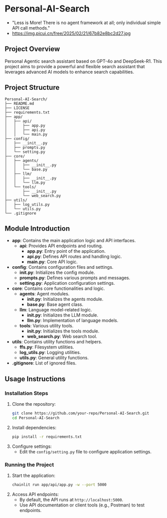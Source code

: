 # Personal-AI-Search 
- "Less is More! There is no agent framework at all; only individual simple API call methods."
- https://img.picui.cn/free/2025/02/21/67b82e8bc2d27.jpg

## Project Overview
Personal Agentic search assistant based on GPT-4o and DeepSeek-R1. This project aims to provide a powerful and flexible search assistant that leverages advanced AI models to enhance search capabilities.

## Project Structure
```
Personal-AI-Search/
├── README.md
├── LICENSE
├── requirements.txt
├── app/
│   ├── api/
│   │   ├── app.py
│   │   ├── api.py
│   │   └── main.py
├── config/
│   ├── __init__.py
│   ├── prompts.py
│   └── setting.py
├── core/
│   ├── agents/
│   │   ├── __init__.py
│   │   └── base.py
│   ├── llm/
│   │   ├── __init__.py
│   │   └── llm.py
│   └── tools/
│       ├── __init__.py
│       └── web_search.py
├── utils/
│   ├── log_utils.py
│   └── utils.py
└── .gitignore
```
## Module Introduction
- **app**: Contains the main application logic and API interfaces.
  - **api**: Provides API endpoints and routing.
    - **app.py**: Entry point of the application.
    - **api.py**: Defines API routes and handling logic.
    - **main.py**: Core API logic.
- **config**: Contains configuration files and settings.
  - **__init__.py**: Initializes the config module.
  - **prompts.py**: Defines various prompts and messages.
  - **setting.py**: Application configuration settings.
- **core**: Contains core functionalities and logic.
  - **agents**: Agent modules.
    - **__init__.py**: Initializes the agents module.
    - **base.py**: Base agent class.
  - **llm**: Language model-related logic.
    - **__init__.py**: Initializes the LLM module.
    - **llm.py**: Implementation of language models.
  - **tools**: Various utility tools.
    - **__init__.py**: Initializes the tools module.
    - **web_search.py**: Web search tool.
- **utils**: Contains utility functions and helpers.
  - **ffs.py**: Filesystem utilities.
  - **log_utils.py**: Logging utilities.
  - **utils.py**: General utility functions.
- **.gitignore**: List of ignored files.

## Usage Instructions
### Installation Steps
1. Clone the repository:
   ```bash
   git clone https://github.com/your-repo/Personal-AI-Search.git 
   cd Personal-AI-Search
   ```
2. Install dependencies:
   ```bash
   pip install -r requirements.txt
   ```
3. Configure settings:
   - Edit the `config/setting.py` file to configure application settings.

### Running the Project
1. Start the application:
   ```bash
   chainlit run app/api/app.py -w --port 5000
   ```
2. Access API endpoints:
   - By default, the API runs at `http://localhost:5000`.
   - Use API documentation or client tools (e.g., Postman) to test endpoints.

